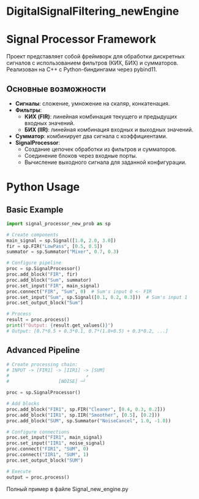 # DigitalSignalFiltering_newEngine

# Signal Processor Framework

Проект представляет собой фреймворк для обработки дискретных сигналов с использованием фильтров (КИХ, БИХ) и сумматоров. Реализован на C++ с Python-биндингами через pybind11.

## Основные возможности
- **Сигналы**: сложение, умножение на скаляр, конкатенация.
- **Фильтры**:
  - **КИХ (FIR)**: линейная комбинация текущего и предыдущих входных значений.
  - **БИХ (IIR)**: линейная комбинация входных и выходных значений.
- **Сумматор**: комбинирует два сигнала с коэффициентами.
- **SignalProcessor**: 
  - Создание цепочек обработки из фильтров и сумматоров.
  - Соединение блоков через входные порты.
  - Вычисление выходного сигнала для заданной конфигурации.

# Python Usage

## Basic Example

```python
import signal_processor_new_prob as sp

# Create components
main_signal = sp.Signal([1.0, 2.0, 3.0])
fir = sp.FIR("LowPass", [0.5, 0.5])
summator = sp.Summator("Mixer", 0.7, 0.3)

# Configure pipeline
proc = sp.SignalProcessor()
proc.add_block("FIR", fir)
proc.add_block("Sum", summator)
proc.set_input("FIR", main_signal)
proc.connect("FIR", "Sum", 0)  # Sum's input 0 <- FIR
proc.set_input("Sum", sp.Signal([0.1, 0.2, 0.3]))  # Sum's input 1
proc.set_output_block("Sum")

# Process
result = proc.process()
print(f"Output: {result.get_values()}")
# Output: [0.7*0.5 + 0.3*0.1, 0.7*(1.0+0.5) + 0.3*0.2, ...]
```
## Advanced Pipeline
```python
# Create processing chain:
# INPUT -> [FIR1] -> [IIR1] -> [SUM]
#                            ↗
#                  [NOISE] ─┘

proc = sp.SignalProcessor()

# Add blocks
proc.add_block("FIR1", sp.FIR("Cleaner", [0.4, 0.3, 0.2]))
proc.add_block("IIR1", sp.IIR("Smoother", [0.5], [0.2]))
proc.add_block("SUM", sp.Summator("NoiseCancel", 1.0, -1.0))

# Configure connections
proc.set_input("FIR1", main_signal)
proc.set_input("IIR1", noise_signal)
proc.connect("FIR1", "SUM", 0)
proc.connect("IIR1", "SUM", 1)
proc.set_output_block("SUM")

# Execute
output = proc.process()
```

Полный пример в файле Signal_new_engine.py
